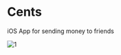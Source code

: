 Cents
=====

iOS App for sending money to friends

![1](https://raw.githubusercontent.com/sapanbhuta/Cents/master/Screenshots/home.png)
